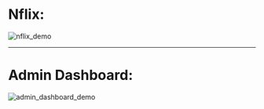 # Nflix:

![nflix_demo](https://github.com/atom19-i/nflix/blob/main/gif/nflix/netflix_demo.gif "nflix_demo")


*** 


# Admin Dashboard:

![admin_dashboard_demo](https://github.com/atom19-i/nflix/blob/main/gif/admin_dashboard/admin_dashboard_demo.gif "admin_dashboard_demo")
